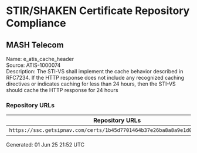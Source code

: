 # STIR/SHAKEN Certificate Repository Compliance

## MASH Telecom

Name: e_atis_cache_header\
Source: ATIS-1000074\
Description: The STI-VS shall implement the cache behavior described in RFC7234. If the HTTP response does not include any recognized caching directives or indicates caching for less than 24 hours, then the STI-VS should cache the HTTP response for 24 hours
### Repository URLs

| Repository URLs | Not After |  Problems | Link |
|-----------------|-----------|-----------|------|
| `https://ssc.getsipnav.com/certs/1b45d7701464b37e26ba8a8a9e1d0a7a4fc68285` | 09&#160;Dec&#160;25&#160;15:49&#160;UTC | true | [view](../../REPOS/063e86f2be3006fdfc490502d2a346ff19f6957d/README.md) |


Generated: 01 Jun 25 21:52 UTC